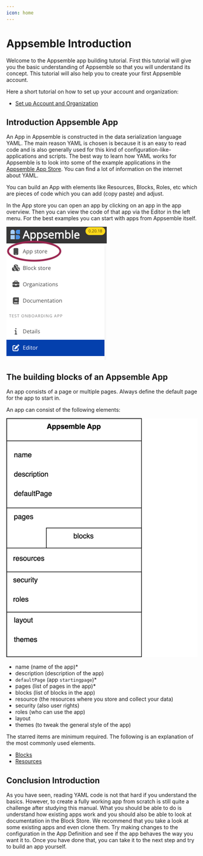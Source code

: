```yaml
---
icon: home
---
```


# Appsemble Introduction

Welcome to the Appsemble app building tutorial. First this tutorial will give you the basic
understanding of Appsemble so that you will understand its concept. This tutorial will also help you
to create your first Appsemble account.

Here a short tutorial on how to set up your account and organization:

- [Set up Account and Organization](account_setup.md)

## Introduction Appsemble App

An App in Appsemble is constructed in the data serialization language YAML. The main reason YAML is
chosen is because it is an easy to read code and is also generally used for this kind of
configuration-like-applications and scripts. The best way to learn how YAML works for Appsemble is
to look into some of the example applications in the
[Appsemble App Store](https://appsemble.app/nl/apps). You can find a lot of information on the
internet about YAML.

You can build an App with elements like Resources, Blocks, Roles, etc which are pieces of code which
you can add (copy paste) and adjust.

In the App store you can open an app by clicking on an app in the app overview. Then you can view
the code of that app via the Editor in the left menu. For the best examples you can start with apps
from Appsemble itself.

![App Store Menu](../../config/assets/tutorial_assets/EN/Editor_menu.png 'App Store Menu')

## The building blocks of an Appsemble App

An app consists of a page or multiple pages. Always define the default page for the app to start in.

An app can consist of the following elements:

![app elements](../../config/assets/tutorial_assets/EN/Appsemble_app_elements_diagram.png 'app elements')

- name (name of the app)\*
- description (description of the app)
- `defaultPage` (app `startingpage`)\*
- pages (list of pages in the app)\*
- blocks (list of blocks in the app)
- resource (the resources where you store and collect your data)
- security (also user rights)
- roles (who can use the app)
- layout
- themes (to tweak the general style of the app)

The starred items are minimum required. The following is an explanation of the most commonly used
elements.

- [Blocks](blocks.md)
- [Resources](resources.md)

## Conclusion Introduction

As you have seen, reading YAML code is not that hard if you understand the basics. However, to
create a fully working app from scratch is still quite a challenge after studying this manual. What
you should be able to do is understand how existing apps work and you should also be able to look at
documentation in the Block Store. We recommend that you take a look at some existing apps and even
clone them. Try making changes to the configuration in the App Definition and see if the app behaves
the way you want it to. Once you have done that, you can take it to the next step and try to build
an app yourself.
